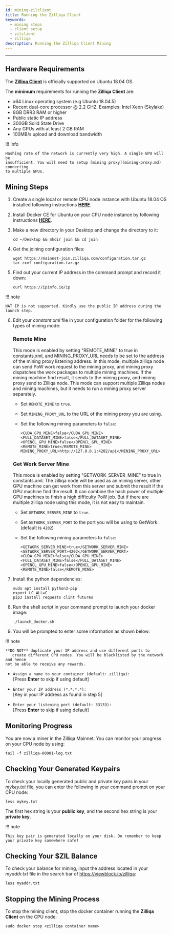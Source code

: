 ```yaml
---
id: mining-zilclient
title: Running the Zilliqa Client
keywords:
  - mining steps
  - client setup
  - zilclient
  - zilliqa
description: Running the Zilliqa Client Mining
---
```


---

## Hardware Requirements

The [**Zilliqa Client**](https://github.com/Zilliqa/zilliqa) is officially
supported on Ubuntu 18.04 OS.

The **minimum** requirements for running the **Zilliqa Client** are:

- x64 Linux operating system (e.g Ubuntu 18.04.5)
- Recent dual-core processor @ 2.2 GHZ. Examples: Intel Xeon (Skylake)
- 8GB DRR3 RAM or higher
- Public static IP address
- 300GB Solid State Drive
- Any GPUs with at least 2 GB RAM
- 100MB/s upload and download bandwidth

!!! info

    Hashing rate of the network is currently very high. A single GPU will be
    insufficient. You will need to setup [mining proxy](mining-proxy.md) connecting
    to multiple GPUs.

## Mining Steps

1. Create a single local or remote CPU node instance with Ubuntu 18.04 OS
   installed following instructions
   [**HERE**](http://releases.ubuntu.com/bionic/).

2. Install Docker CE for Ubuntu on your CPU node instance by following
   instructions
   [**HERE**](https://docs.docker.com/install/linux/docker-ce/ubuntu/).

3. Make a new directory in your Desktop and change the directory to it:

   ```shell
   cd ~/Desktop && mkdir join && cd join
   ```

4. Get the joining configuration files:

   ```shell
   wget https://mainnet-join.zilliqa.com/configuration.tar.gz
   tar zxvf configuration.tar.gz
   ```

5. Find out your current IP address in the command prompt and record it down:

   ```shell
   curl https://ipinfo.io/ip
   ```

!!! note

    NAT IP is not supported. Kindly use the public IP address during the
    launch step.

6. Edit your _constant.xml_ file in your configuration folder for the following
   types of mining mode:

   ### Remote Mine

   This mode is enabled by setting "REMOTE_MINE" to true in constants.xml, and
   MINING_PROXY_URL needs to be set to the address of the mining proxy listening
   address. In this mode, multiple zilliqa node can send PoW work request to the
   mining proxy, and mining proxy dispatches the work packages to multiple
   mining machines. If the mining machine find result, it sends to the mining
   proxy, and mining proxy send to Zilliqa node. This mode can support multiple
   Zilliqa nodes and mining machines, but it needs to run a mining proxy server
   separately.

   - Set `REMOTE_MINE` to `true`.
   - Set `MINING_PROXY_URL` to the URL of the mining proxy you are using.
   - Set the following mining parameters to `false`:

     ```shell
     <CUDA_GPU_MINE>false</CUDA_GPU_MINE>
     <FULL_DATASET_MINE>false</FULL_DATASET_MINE>
     <OPENCL_GPU_MINE>false</OPENCL_GPU_MINE>
     <REMOTE_MINE>true</REMOTE_MINE>
     MINING_PROXY_URL>http://127.0.0.1:4202/api</MINING_PROXY_URL>
     ```

   ### Get Work Server Mine

   This mode is enabled by setting "GETWORK_SERVER_MINE" to true in
   constants.xml. The zilliqa node will be used as an mining server, other GPU
   machine can get work from this server and submit the result if the GPU
   machine find the result. It can combine the hash power of multiple GPU
   machines to finish a high difficulty PoW job. But if there are multiple
   zilliqa node using this mode, it is not easy to maintain.

   - Set `GETWORK_SERVER_MINE` to `true`.
   - Set `GETWORK_SERVER_PORT` to the port you will be using to GetWork.
     (default is `4202`)
   - Set the following mining parameters to `false`:

     ```shell
     <GETWORK_SERVER_MINE>true</GETWORK_SERVER_MINE>
     <GETWORK_SERVER_PORT>4202</GETWORK_SERVER_PORT>
     <CUDA_GPU_MINE>false</CUDA_GPU_MINE>
     <FULL_DATASET_MINE>false</FULL_DATASET_MINE>
     <OPENCL_GPU_MINE>false</OPENCL_GPU_MINE>
     <REMOTE_MINE>false</REMOTE_MINE>
     ```

7. Install the python dependencies:

   ```shell
   sudo apt install python3-pip
   export LC_ALL=C
   pip3 install requests clint futures
   ```

8. Run the shell script in your command prompt to launch your docker image:

   ```shell
   ./launch_docker.sh
   ```

9. You will be prompted to enter some information as shown below:

!!! note

    **DO NOT** duplicate your IP address and use different ports to
       create different CPU nodes. You will be blacklisted by the network and hence
    not be able to receive any rewards.

- `Assign a name to your container (default: zilliqa):` <br/> [Press
  **Enter** to skip if using default]

- `Enter your IP address (*.*.*.*):` <br/> [Key in your IP address as found
  in step 5]

- `Enter your listening port (default: 33133):` <br/> [Press **Enter** to
  skip if using default]

## Monitoring Progress

You are now a miner in the Zilliqa Mainnet. You can monitor your progress on
your CPU node by using:

```shell
tail -f zilliqa-00001-log.txt
```

## Checking Your Generated Keypairs

To check your locally generated public and private key pairs in your _mykey.txt_
file, you can enter the following in your command prompt on your CPU node:

```shell
less mykey.txt
```

The first hex string is your **public key**, and the second hex string is your
**private key**.

!!! note

    This key pair is generated locally on your disk. Do remember to keep
    your private key somewhere safe!

## Checking Your $ZIL Balance

To check your balance for mining, input the address located in your _myaddr.txt_
file in the search bar of https://viewblock.io/zilliqa:

```shell
less myaddr.txt
```

## Stopping the Mining Process

To stop the mining client, stop the docker container running the **Zilliqa
Client** on the CPU node:

```shell
sudo docker stop <zilliqa container name>
```
